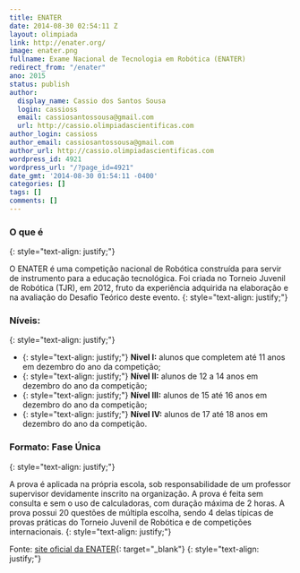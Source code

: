 ```yaml
---
title: ENATER
date: 2014-08-30 02:54:11 Z
layout: olimpiada
link: http://enater.org/
image: enater.png
fullname: Exame Nacional de Tecnologia em Robótica (ENATER)
redirect_from: "/enater"
ano: 2015
status: publish
author:
  display_name: Cassio dos Santos Sousa
  login: cassioss
  email: cassiosantossousa@gmail.com
  url: http://cassio.olimpiadascientificas.com
author_login: cassioss
author_email: cassiosantossousa@gmail.com
author_url: http://cassio.olimpiadascientificas.com
wordpress_id: 4921
wordpress_url: "/?page_id=4921"
date_gmt: '2014-08-30 01:54:11 -0400'
categories: []
tags: []
comments: []
---
```


### O que é
{: style="text-align: justify;"}



O ENATER é uma competição nacional de Robótica construída para servir de instrumento para a educação tecnológica. Foi criada no Torneio Juvenil de Robótica (TJR), em 2012, fruto da experiência adquirida na elaboração e
na avaliação do Desafio Teórico deste evento.
{: style="text-align: justify;"}



### **Níveis:**
{: style="text-align: justify;"}



* {: style="text-align: justify;"} **Nivel I:** alunos que completem até 11 anos em dezembro do ano da competição;
* {: style="text-align: justify;"} **Nível II:** alunos de 12 a 14 anos em dezembro do ano da competição;
* {: style="text-align: justify;"} **Nível III:** alunos de 15 até 16 anos em dezembro do ano da competição;
* {: style="text-align: justify;"} **Nível IV:** alunos de 17 até 18 anos em dezembro do ano da competição.
  



### **Formato: Fase Única**
{: style="text-align: justify;"}



A prova é aplicada na própria escola, sob responsabilidade de um professor supervisor devidamente inscrito na organização. A prova é feita sem consulta e sem o uso de calculadoras, com duração máxima de 2 horas. A prova
possui 20 questões de múltipla escolha, sendo 4 delas típicas de provas práticas do Torneio Juvenil de Robótica e de competições internacionais.
{: style="text-align: justify;"}



Fonte: [site oficial da ENATER][2]{: target="_blank"}
{: style="text-align: justify;"}





[1]: http://enater.org/ "Logo da ENATER"
[2]: http://enater.org "Site oficial da competição"
